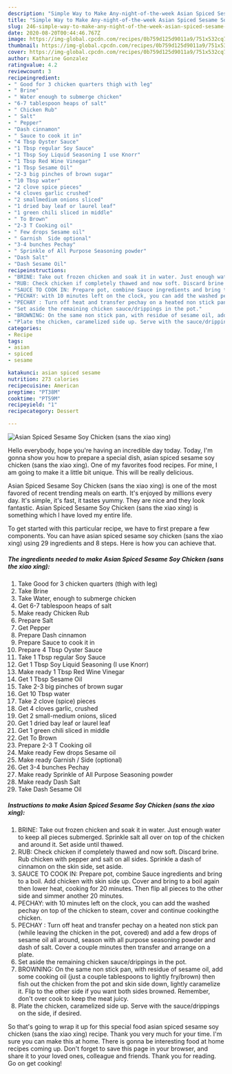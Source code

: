 ```yaml
---
description: "Simple Way to Make Any-night-of-the-week Asian Spiced Sesame Soy Chicken (sans the xiao xing)"
title: "Simple Way to Make Any-night-of-the-week Asian Spiced Sesame Soy Chicken (sans the xiao xing)"
slug: 246-simple-way-to-make-any-night-of-the-week-asian-spiced-sesame-soy-chicken-sans-the-xiao-xing
date: 2020-08-20T00:44:46.767Z
image: https://img-global.cpcdn.com/recipes/0b759d125d9011a9/751x532cq70/asian-spiced-sesame-soy-chicken-sans-the-xiao-xing-recipe-main-photo.jpg
thumbnail: https://img-global.cpcdn.com/recipes/0b759d125d9011a9/751x532cq70/asian-spiced-sesame-soy-chicken-sans-the-xiao-xing-recipe-main-photo.jpg
cover: https://img-global.cpcdn.com/recipes/0b759d125d9011a9/751x532cq70/asian-spiced-sesame-soy-chicken-sans-the-xiao-xing-recipe-main-photo.jpg
author: Katharine Gonzalez
ratingvalue: 4.2
reviewcount: 3
recipeingredient:
- " Good for 3 chicken quarters thigh with leg"
- " Brine"
- " Water enough to submerge chicken"
- "6-7 tablespoon heaps of salt"
- " Chicken Rub"
- " Salt"
- " Pepper"
- "Dash cinnamon"
- " Sauce to cook it in"
- "4 Tbsp Oyster Sauce"
- "1 Tbsp regular Soy Sauce"
- "1 Tbsp Soy Liquid Seasoning I use Knorr"
- "1 Tbsp Red Wine Vinegar"
- "1 Tbsp Sesame Oil"
- "2-3 big pinches of brown sugar"
- "10 Tbsp water"
- "2 clove spice pieces"
- "4 cloves garlic crushed"
- "2 smallmedium onions sliced"
- "1 dried bay leaf or laurel leaf"
- "1 green chili sliced in middle"
- " To Brown"
- "2-3 T Cooking oil"
- " Few drops Sesame oil"
- " Garnish  Side optional"
- "3-4 bunches Pechay"
- " Sprinkle of All Purpose Seasoning powder"
- "Dash Salt"
- "Dash Sesame Oil"
recipeinstructions:
- "BRINE: Take out frozen chicken and soak it in water. Just enough water to keep all pieces submerged. Sprinkle salt all over on top of the chicken and around it. Set aside until thawed."
- "RUB: Check chicken if completely thawed and now soft. Discard brine. Rub chicken with pepper and salt on all sides. Sprinkle a dash of cinnamon on the skin side, set aside."
- "SAUCE TO COOK IN: Prepare pot, combine Sauce ingredients and bring to a boil. Add chicken with skin side up. Cover and bring to a boil again then lower heat, cooking for 20 minutes. Then flip all pieces to the other side and simmer another 20 minutes."
- "PECHAY: with 10 minutes left on the clock, you can add the washed pechay on top of the chicken to steam, cover and continue cookingthe chicken."
- "PECHAY : Turn off heat and transfer pechay on a heated non stick pan (while leaving the chicken in the pot, covered) and add a few drops of sesame oil all around, season with all purpose seasoning powder and dash of salt. Cover a couple minutes then transfer and arrange on a plate."
- "Set aside the remaining chicken sauce/drippings in the pot."
- "BROWNING: On the same non stick pan, with residue of sesame oil, add some cooking oil (just a couple tablespoons to lightly fry/brown) then fish out the chicken from the pot and skin side down, lightly caramelize it. Flip to the other side if you want both sides browned. Remember, don&#39;t over cook to keep the meat juicy."
- "Plate the chicken, caramelized side up. Serve with the sauce/drippings on the side, if desired."
categories:
- Recipe
tags:
- asian
- spiced
- sesame

katakunci: asian spiced sesame 
nutrition: 273 calories
recipecuisine: American
preptime: "PT38M"
cooktime: "PT59M"
recipeyield: "1"
recipecategory: Dessert

---
```



![Asian Spiced Sesame Soy Chicken (sans the xiao xing)](https://img-global.cpcdn.com/recipes/0b759d125d9011a9/751x532cq70/asian-spiced-sesame-soy-chicken-sans-the-xiao-xing-recipe-main-photo.jpg)

Hello everybody, hope you're having an incredible day today. Today, I'm gonna show you how to prepare a special dish, asian spiced sesame soy chicken (sans the xiao xing). One of my favorites food recipes. For mine, I am going to make it a little bit unique. This will be really delicious.



Asian Spiced Sesame Soy Chicken (sans the xiao xing) is one of the most favored of recent trending meals on earth. It's enjoyed by millions every day. It's simple, it's fast, it tastes yummy. They are nice and they look fantastic. Asian Spiced Sesame Soy Chicken (sans the xiao xing) is something which I have loved my entire life.


To get started with this particular recipe, we have to first prepare a few components. You can have asian spiced sesame soy chicken (sans the xiao xing) using 29 ingredients and 8 steps. Here is how you can achieve that.

##### The ingredients needed to make Asian Spiced Sesame Soy Chicken (sans the xiao xing):

1. Take  Good for 3 chicken quarters (thigh with leg)
1. Take  Brine
1. Take  Water, enough to submerge chicken
1. Get 6-7 tablespoon heaps of salt
1. Make ready  Chicken Rub
1. Prepare  Salt
1. Get  Pepper
1. Prepare Dash cinnamon
1. Prepare  Sauce to cook it in
1. Prepare 4 Tbsp Oyster Sauce
1. Take 1 Tbsp regular Soy Sauce
1. Get 1 Tbsp Soy Liquid Seasoning (I use Knorr)
1. Make ready 1 Tbsp Red Wine Vinegar
1. Get 1 Tbsp Sesame Oil
1. Take 2-3 big pinches of brown sugar
1. Get 10 Tbsp water
1. Take 2 clove (spice) pieces
1. Get 4 cloves garlic, crushed
1. Get 2 small-medium onions, sliced
1. Get 1 dried bay leaf or laurel leaf
1. Get 1 green chili sliced in middle
1. Get  To Brown
1. Prepare 2-3 T Cooking oil
1. Make ready  Few drops Sesame oil
1. Make ready  Garnish / Side (optional)
1. Get 3-4 bunches Pechay
1. Make ready  Sprinkle of All Purpose Seasoning powder
1. Make ready Dash Salt
1. Take Dash Sesame Oil




##### Instructions to make Asian Spiced Sesame Soy Chicken (sans the xiao xing):

1. BRINE: Take out frozen chicken and soak it in water. Just enough water to keep all pieces submerged. Sprinkle salt all over on top of the chicken and around it. Set aside until thawed.
1. RUB: Check chicken if completely thawed and now soft. Discard brine. Rub chicken with pepper and salt on all sides. Sprinkle a dash of cinnamon on the skin side, set aside.
1. SAUCE TO COOK IN: Prepare pot, combine Sauce ingredients and bring to a boil. Add chicken with skin side up. Cover and bring to a boil again then lower heat, cooking for 20 minutes. Then flip all pieces to the other side and simmer another 20 minutes.
1. PECHAY: with 10 minutes left on the clock, you can add the washed pechay on top of the chicken to steam, cover and continue cookingthe chicken.
1. PECHAY : Turn off heat and transfer pechay on a heated non stick pan (while leaving the chicken in the pot, covered) and add a few drops of sesame oil all around, season with all purpose seasoning powder and dash of salt. Cover a couple minutes then transfer and arrange on a plate.
1. Set aside the remaining chicken sauce/drippings in the pot.
1. BROWNING: On the same non stick pan, with residue of sesame oil, add some cooking oil (just a couple tablespoons to lightly fry/brown) then fish out the chicken from the pot and skin side down, lightly caramelize it. Flip to the other side if you want both sides browned. Remember, don&#39;t over cook to keep the meat juicy.
1. Plate the chicken, caramelized side up. Serve with the sauce/drippings on the side, if desired.




So that's going to wrap it up for this special food asian spiced sesame soy chicken (sans the xiao xing) recipe. Thank you very much for your time. I'm sure you can make this at home. There is gonna be interesting food at home recipes coming up. Don't forget to save this page in your browser, and share it to your loved ones, colleague and friends. Thank you for reading. Go on get cooking!
